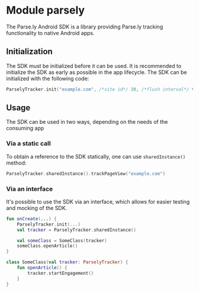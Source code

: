# Module parsely

The Parse.ly Android SDK is a library providing Parse.ly tracking functionality to native Android apps.

## Initialization

The SDK must be initialized before it can be used. 
It is recommended to initialize the SDK as early as possible in the app lifecycle. 
The SDK can be initialized with the following code:

```kotlin
ParselyTracker.init("example.com", /*site id*/ 30, /*flush interval*/ this, /*context*/ false, /*dry-run*/)
```

## Usage

The SDK can be used in two ways, depending on the needs of the consuming app

### Via a static call
To obtain a reference to the SDK statically, one can use `sharedInstance()` method:

```kotlin
ParselyTracker.sharedInstance().trackPageView("example.com")
```

### Via an interface

It's possible to use the SDK via an interface, which allows for easier testing and mocking of the SDK.

```kotlin
fun onCreate(...) {
    ParselyTracker.init(...)
    val tracker = ParselyTracker.sharedInstance()

    val someClass = SomeClass(tracker)
    someClass.openArticle()
}

class SomeClass(val tracker: ParselyTracker) {
    fun openArticle() {
        tracker.startEngagement()
    }
}
```
